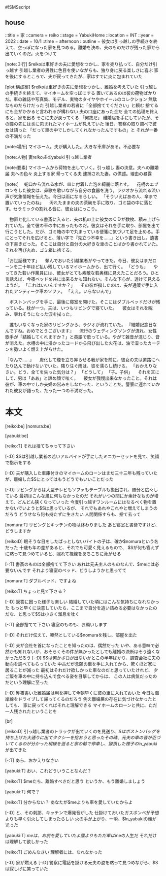 #!SMSscript

## house

::title = 家
::camera = reiko
::stage = YabukiHome
::location = INT
::year = 2022
::date = 10/1
::time = afternoon
::outline = 彼女は引っ越しの手続きを終えて、空っぽになった家を見つめる。離婚を決め、夫のものだけが残った家から出ていくのだ。火をつけて

[note:３行]
$reikoは車好きの夫に愛想をつかし、家を売り払って、自分だけ引っ越す
引越し業者の男性に色目を使いながらも、独り身に戻る楽しさに喜ぶ
家を後にするところで、夫が戻ってきたが、家はすでに炎に包まれていた

[plot:構成案]
$reikoは車好きの夫に愛想をつかし、離婚を考えていた
引っ越しの手続きを終えて、マイホームを空っぽにする
置いてあるのは彼の荷物ばかりだ。車の雑誌や写真集、モデル、実物のタイヤやホイールのコレクション
無駄なものだらけだった
引越し業者の若者に「全部捨ててください」と頼む
捨てるにも金がかかると言われるが構わない
夫の口座にあった金だ
全ての処理を終えると、家を出る
そこに夫が戻ってくる
「何故だ」
離婚届を手にしていたが、その瞳の先には炎に包まれたマイホームが見えていた
後日、警察の取り調べで彼女は語った
「だって車の中でしかしてくれなかったんですもの」と
それが一番の不満だった

[note:場所]
マイホーム。夫が購入した。大きな車庫がある。不必要な

[note:人物]
妻$reiko
夫の$yabuki
引っ越し業者

[note:要素]
マイホームから荷物を出していく。引っ越し
妻の決意。夫への離婚届
夫への色々
炎上する家
帰ってくる夫
逮捕された妻。の供述。理由の暴露

[note:]
　蛇口から流れる水が、皿に付着した泡を綺麗に落とす。
　花柄のエプロンをした彼女は、鼻歌を歌いながら自分の食器を洗う。ラジオから流れる渋い声が気象情報を伝えた。今日は雨になるらしい。
「そういえばあの人、傘まで置いていったのね」
　汚れたままの夫の茶碗を手に取り、ゴミ袋の中に落とす。セラミックの割れる音に、彼女はにっこり。

　物置と化している書斎に入ると、夫の机の上に彼女のＣＤが数枚、積み上げられていた。全て彼の車の中にあったものだ。彼女はそれを手に取り、部屋を出て行こうとした。だが、ゴミ箱の中で丸まっている便箋に気づいて足を止める。手にとってそれを広げると、薄い字で『先立つ不幸を……』という書き出し。遺書の下書きだった。そこには自分と自分の大好きな車のことばかり書かれていた。それを再び丸め、ゴミ箱に捨てる。

「お世話様です」
　頼んでおいた引越業者がやってきた。今日、彼女はまだローンを二十年ほど払い残しているマイホームから、出て行く。
「どうも」
　やってきた若い作業員には、彼女がとても素敵な若奥様に見えたことだろう。ひと言誘えば、今夜ベッドを共に出来るかも知れない。そんな下心が、透けて見えるようだ。
「これはいいんですか？」
　その彼が指したのは、夫が通販で手に入れたアンティーク車のソファ。
「ええ。いらないんで」

　ボストンバッグを手に、最後に寝室を開けた。そこにはダブルベッドだけが残っている。枕が一つ。夫は、いつもリビングで寝ていた。
　彼女はそれを睨み、零れそうになった涙を拭った。

　誰もいなくなった家のリビングから、ラジオが流れていた。
『結婚記念日なんですね。おめでとうございます』
　流行のウェディングソングが流れ、女性歌手が「結婚してくれますか？」と英語で歌っている。やがて雑音が混じり、音が消えた。水槽の中に浸かったコードから飛び出した火花は、油で湿ったカーテンを勢いよく燃え上がらせた。

「なんで……」
　炭化して煙を立ち昇らせる我が家を前に、彼女の夫は道路にへたり込んで動けないでいた。降り注ぐ雨は、彼を濡らし続ける。
「おかえりなさい。どう、全てを失った気分は？」
「どうして」
「子。子供」
　それを耳にして、男は「ああ」と諦め顔で呟く。
　彼女が我慢出来なかったこと。それは彼が、車の中でしか夫婦の営みをしなかった、ということだ。警察に連れていかれた彼女が語った、たった一つの不満だった。


# 本文

[reiko:be]
[nomura:be]

[yabuki:be]

[reiko:T]
それは捨てちゃって下さい

[-:D]
$Sは引越し業者の若いアルバイトが手にしたミニカーセットを見て、笑顔で指示をする

[-:D]
夫が購入した車庫付きのマイホームのローンはまだ三十三年も残っていたが、離婚した$Sにとってはもうどうでもいいことだった

[-:D]
リビングからは大型テレビもソファもテーブルも搬出され、随分と広々している
最初はこんな風に何もなかったのだ
それがいつの間にか余計なものが増えて、どんどん狭くなっていった
今度引っ越すワンルームにはなるべく物を置かないでいようと$Sは思っているが、
それでもあれやこれやと増えてしまうのだろう
どうせなら何も持たずに生きたい
人間関係すらも、捨て去って

[nomura:T]
リビングとキッチンの物は終わりました
あと寝室と書斎ですけど、どうしますか

[reiko:D]
眠そうな目をしたぱっとしないバイトの子は、確か$nomuraという名だった
十歳も年の差があると、それでも可愛く見えるもので、
$Sが何も答えずに黙って見つめていると、照れて視線をあちこちに泳がせる

[-:T]
書斎のものは全部捨てて下さい
あれは元夫主人のものなんで、$meには必要ないんです
それより寝室のベッド、どうしようかと思ってて

[nomura:T]
ダブルベッド、ですよね

[reiko:T]
ちょっと見て下さる？

[-:D]
返答に困った様子も楽しい
結婚していた頃にはこんな気持ちになれなかった
もっと早くに決意していたら、ここまで自分を追い詰める必要はなかったのだな、と思って$Sは小さく溜息を吐く

[-:T]
全部捨てて下さい
寝室のものも、お願いします

[-:D]
それだけ伝えて、唖然としている$nomuraを残し、部屋を出た

[-:D]
夫が会社を首になったことを知ったのは、偶然だった
いや、ある意味で必然かも知れないが、おそらくその件が無かったとしても離婚の決断はそう遠くなかっただろう
[-:D]
$Sは何かボロが出ないかとこの半年ばかり、調査会社に夫の動向を調べてもらっていた
中古だが念願の車を手に入れてから、驚くほど家に居ることが減った
最初はそれだけ欲しかった車なのだと思っていたけれど、
夕ご飯を車の中に持ち込んで食べる姿を目撃してからは、
この人は病気だったのだという理解に至った

[-:D]
昨夜書いた離婚届は判を押して今朝早くに彼の車に入れておいた
今日も海岸線をドライブして帰ってくるのだろう
例え離婚届の存在に気づけなかったとしても、
家に戻ってくればそれと理解できる
マイホームのローンと共に、ただ一人残されたということを

[br]

[reiko:D]
引っ越し業者のトラックが出ていくのを見送り、$Sはボストンバッグを持ち上げた
大通りに出てタクシーを拾おうと思ったその時、元夫の車の音が近づいてくるのが分かった
視線を送ると家の前で停車し、狼狽した様子の$ln_yabukiが出てきた

[-:T]
あら、おかえりなさい

[yabuki:T]
おい、これどういうことなんだ？

[reiko:T]
$meたち、離婚すべきだと思う
というか、もう離婚しましょう

[yabuki:T]
何で？

[reiko:T]
分からない？
あなたが$meよりも車を愛していたからよ

[-:D]
と、その刹那、キッチンで爆発音がした
仕掛けておいたガスボンベが予想よりも早く引火してしまったらしい
火の手が上がり、一瞬、$ln_yabukiの顔が光った

[yabuki:T]
$meは、お前を愛していたよ
誰よりも
ただ車は$meの人生だ
それだけは理解して欲しかった

[reiko:T]
ごめんなさい
理解者には、なれなかった

[-:D]
家が燃える
[-:D]
警察に電話を掛ける元夫の姿を黙って見つめながら、$Sは寂しげに笑っていた

